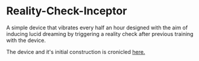 # Reality-Check-Inceptor
A simple device that vibrates every half an hour designed with the aim of inducing lucid dreaming by triggering a reality check after previous training with the device.

The device and it's initial construction is cronicled [here.](https://github.com/Blayzeing/Reality-Check-Inceptor)
